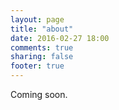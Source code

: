 ```yaml
---
layout: page
title: "about"
date: 2016-02-27 18:00
comments: true
sharing: false
footer: true
---
```

Coming soon.
<!-- {% img right /images/profile.png 200 200 %}

Chris EK is a developer in New York, NY. He studied liberal arts, lived in the Middle East, went to the Flatiron School, and now works for RedOwl Analytics as a software engineer. Chris focuses primarily on JavaScript and the web, using technologies like Ember, React, Node, and D3.

Reach out to Chris on <a href="https://twitter.com/heychrisek">Twitter</a> and <a href="https://github.com/heychrisek">Github</a>. -->